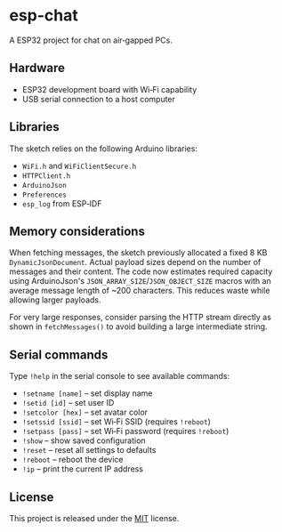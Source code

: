 # esp-chat
A ESP32 project for chat on air‑gapped PCs.

## Hardware

- ESP32 development board with Wi‑Fi capability
- USB serial connection to a host computer

## Libraries

The sketch relies on the following Arduino libraries:

- `WiFi.h` and `WiFiClientSecure.h`
- `HTTPClient.h`
- `ArduinoJson`
- `Preferences`
- `esp_log` from ESP‑IDF

## Memory considerations

When fetching messages, the sketch previously allocated a fixed 8 KB
`DynamicJsonDocument`.  Actual payload sizes depend on the number of
messages and their content.  The code now estimates required capacity
using ArduinoJson's `JSON_ARRAY_SIZE`/`JSON_OBJECT_SIZE` macros with an
average message length of ~200 characters.  This reduces waste while
allowing larger payloads.

For very large responses, consider parsing the HTTP stream directly as
shown in `fetchMessages()` to avoid building a large intermediate
string.

## Serial commands

Type `!help` in the serial console to see available commands:

- `!setname [name]` – set display name
- `!setid [id]` – set user ID
- `!setcolor [hex]` – set avatar color
- `!setssid [ssid]` – set Wi‑Fi SSID (requires `!reboot`)
- `!setpass [pass]` – set Wi‑Fi password (requires `!reboot`)
- `!show` – show saved configuration
- `!reset` – reset all settings to defaults
- `!reboot` – reboot the device
- `!ip` – print the current IP address

## License

This project is released under the [MIT](LICENSE) license.
